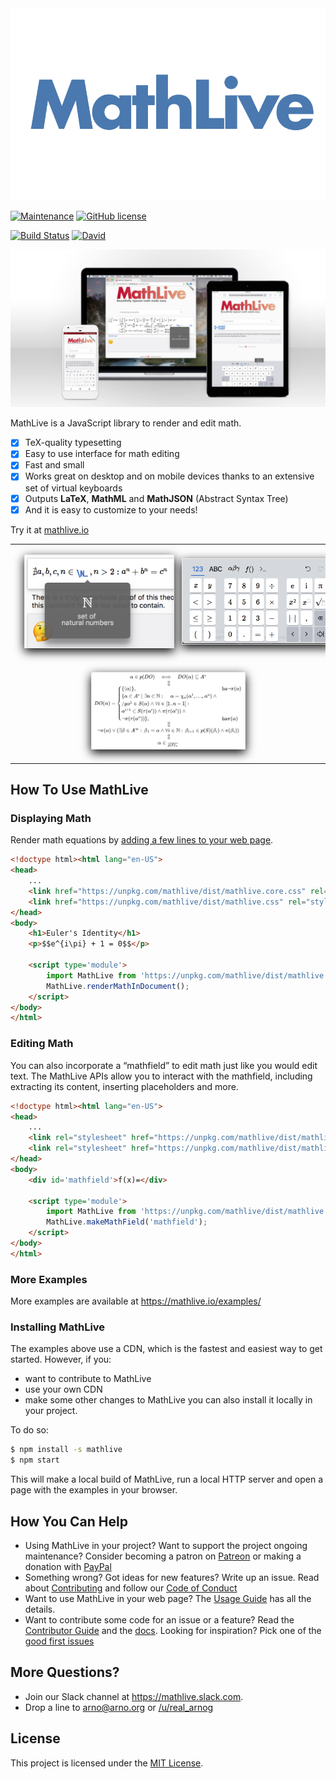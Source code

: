 <img alt="math live" src="assets/logo.png?raw=true">



[![Maintenance](https://img.shields.io/maintenance/yes/2019.svg)]()
[![GitHub license](https://img.shields.io/badge/license-MIT-brightgreen.svg)](https://raw.githubusercontent.com/arnog/mathlive/master/LICENSE.txt)

[![Build Status](https://travis-ci.org/arnog/mathlive.svg?branch=master)](https://travis-ci.org/arnog/mathlive)
[![David](https://img.shields.io/david/dev/arnog/mathlive.svg)]()



<img alt="Screenshot" src="assets/screenshots/screenshot.jpg">


MathLive is a JavaScript library to render and edit math.

- [x] TeX-quality typesetting
- [x] Easy to use interface for math editing
- [x] Fast and small
- [x] Works great on desktop and on mobile devices thanks to an extensive set of virtual keyboards
- [x] Outputs **LaTeX**, **MathML** and **MathJSON** (Abstract Syntax Tree)
- [x] And it is easy to customize to your needs!

Try it at [mathlive.io](https://mathlive.io)

<table align="center" >
    <tr>
        <td width='50%' align='center' style="border:none;">
            <img alt="The popover panel" 
            style='margin:15px; box-shadow: 0px 5px 15px #000; border: 1px solid #eee' 
            src="assets/screenshots/popover.png">
        </td>
        <td width='50%' align='center' style="border:none;">
            <img alt="A Virtual Keyboard" 
            style='margin:15px; box-shadow: 0px 5px 15px #000; border: 1px solid #eee' 
            src="assets/screenshots/virtualKeyboard.png">
        </td>
    </tr>
    <tr style="background-color: initial; border: none;">
        <td colspan="2" align="center" style="border:none;">
            <img width="50%" alt="The Loop Equation" 
            style='margin:15px; box-shadow: 0px 5px 15px #000; border: 1px solid #eee' 
            src="assets/screenshots/loop-eqn.png">
        </td>
    </tr>
</table>


## How To Use MathLive


### Displaying Math
Render math equations by 
[adding a few lines to your web page](tutorials/USAGE_GUIDE.md). 

```html
<!doctype html><html lang="en-US">
<head>
    ...
    <link href="https://unpkg.com/mathlive/dist/mathlive.core.css" rel="stylesheet" >
    <link href="https://unpkg.com/mathlive/dist/mathlive.css" rel="stylesheet" >
</head>
<body>
    <h1>Euler's Identity</h1>
    <p>$$e^{i\pi} + 1 = 0$$</p> 

    <script type='module'> 
        import MathLive from 'https://unpkg.com/mathlive/dist/mathlive.mjs';
        MathLive.renderMathInDocument();
    </script>
</body>
</html>
```


### Editing Math
You can also incorporate a “mathfield” to edit math just like you would edit 
text. The MathLive APIs allow you to interact with the mathfield,
including extracting its content, inserting placeholders and more.

```html
<!doctype html><html lang="en-US">
<head>
    ...
    <link rel="stylesheet" href="https://unpkg.com/mathlive/dist/mathlive.core.css">
    <link rel="stylesheet" href="https://unpkg.com/mathlive/dist/mathlive.css">
</head>
<body>
    <div id='mathfield'>f(x)=</div>

    <script type='module'> 
        import MathLive from 'https://unpkg.com/mathlive/dist/mathlive.mjs';
        MathLive.makeMathField('mathfield');
    </script>
</body>
</html>
```

### More Examples

More examples are available at https://mathlive.io/examples/


### Installing MathLive

The examples above use a CDN, which is the fastest and easiest way to get started.
However, if you:
- want to contribute to MathLive
- use your own CDN
- make some other changes to MathLive
you can also install it locally in your project. 

To do so:
```bash
$ npm install -s mathlive
$ npm start
```
This will make a local build of MathLive, run a local HTTP server and open a page with the examples in your browser.

## How You Can Help

* Using MathLive in your project? Want to support the project ongoing maintenance?
Consider becoming a patron on [Patreon](https://patreon.com/arnog) or making a 
donation with [PayPal](https://www.paypal.me/arnogourdol)
* Something wrong? Got ideas for new features? Write up an issue. Read about
[Contributing](CONTRIBUTING.md) and follow our [Code of Conduct](CODE_OF_CONDUCT.md)
* Want to use MathLive in your web page? The [Usage Guide](tutorials/USAGE_GUIDE.md) 
has all the details.
* Want to contribute some code for an issue or a feature? Read the 
[Contributor Guide](tutorials/CONTRIBUTOR_GUIDE.md) and the 
[docs](http://docs.mathlive.io). Looking for inspiration? Pick one of
the [good first issues](https://github.com/arnog/mathlive/labels/good%20first%20issue)

## More Questions?

* Join our Slack channel at https://mathlive.slack.com. 
* Drop a line to arno@arno.org or [/u/real_arnog](https://www.reddit.com/user/real_arnog)

## License

This project is licensed under the [MIT License](LICENSE.txt).
